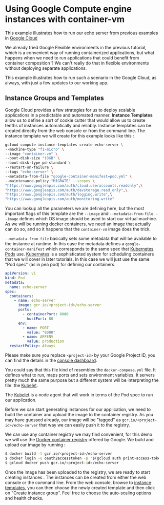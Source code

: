 # Using Google Compute engine instances with container-vm
This example illustrates how to run our echo server from previous examples in [Google Cloud](http://console.cloud.google.com)

We already tried Google Flexible environments in the previous tutorial, which is a convenient way of running containerized applications, but what happens when we need to run applications that could benefit from container composition ? We can't really do that in flexible environments without deploying separate applications. 

This example illustrates how to run such a scenario in the Google Cloud, as always, with just a few updates to our working app. 

## Instance Groups and Templates
Google Cloud provides a few strategies for us to deploy scalable applications in a predictable and automated manner. **Instance Templates** allow us to define a sort of cookie cutter that would allow us to create tenths of instances automatically and reliably. Instance templates can be created directly from the web console or from the command line. The instance template we will create for this example looks like this : 

```sh
gcloud compute instance-templates create echo-server \
--machine-type "f1-micro" \
--image "container-vm" \
--boot-disk-size "10GB" \
--boot-disk-type pd-standard \
--restart-on-failure \
--tags "echo-server" \
--metadata-from-file "google-container-manifest=pod.yml" \
--maintenance-policy "MIGRATE" --scopes \
"https://www.googleapis.com/auth/cloud.useraccounts.readonly",\
"https://www.googleapis.com/auth/devstorage.read_only",\
"https://www.googleapis.com/auth/logging.write",\
"https://www.googleapis.com/auth/monitoring.write"
```

You can lookup all the parameters we are defining here, but the most important flags of this template are the `--image` and `--metadata-from-file`. `--image` defines which OS image should be used to start our virtual machine. As we will be running docker containers, we need an image that actually can do so, and so it happens that the `container-vm` image does the trick.

`--metadata-from-file` basically sets some metadata that will be available to the instance at runtime. In this case the metadata defines a `google-container-manifest` which corresponds to the same spec that [Kubernetes Pods](http://kubernetes.io/docs/user-guide/pods/) use. [Kubernetes](http://kubernetes.io) is a sophisticated system for scheduling containers that we will cover in later tutorials. In this case we will just use the same "Pod spec" (as in pea pod) for defining our containers. 

```yaml
apiVersion: v1
kind: Pod
metadata:
  name: echo-server
spec:
  containers:
    - name: echo-server
      image: gcr.io/<project-id>/echo-server
      ports:
        - containerPort: 8080
          hostPort: 80
      env:        
        - name: PORT
          value: "8080"  
        - name: APPENV
          value: production
  restartPolicy: Always
```


Please make sure you replace `<project-id>` by your Google Project ID, you can find the details in the [console dashboard](http://console.cloud.google.com). 

You could say that this file kind of resembles the `docker-compose.yml` file. It defines what to run, maps ports and sets environment variables. It servers pretty much the same purpose but a different system will be interpreting the file: the [Kubelet](http://kubernetes.io/docs/admin/kubelet/). 

The [Kubelet](https://get.slack.help/hc/en-us/articles/202288908-Formatting-your-messages) is a node agent that will work in terms of the Pod spec to run our application. 

Before we can start generating instances for our application, we need to build the container and upload the image to the container registry. As you may have guessed already, our image will be "tagged" as `gcr.io/<project-id>/echo-server` that way we can easily push it to the registry.

We can use any container registry we may find convenient, for this demo we will use the [Docker container registry](https://cloud.google.com/container-registry/) offered by Google. We build and upload our image by running :

```sh
$ docker build -t gcr.io/<project-id>/echo-server
$ docker login -u oauth2accesstoken -p "$(gcloud auth print-access-token)"
$ gcloud docker push gcr.io/<project-id>/echo-server
```

Once the image has been uploaded to the registry, we are ready to start creating instances 
. The instances can be created from either the web console or the command line. From the web console, browse to [instance templates](https://console.cloud.google.com/compute/instanceTemplates/list), you can then choose the newly created template and then click on "Create instance group". Feel free to choose the auto-scaling options and health checks. 



